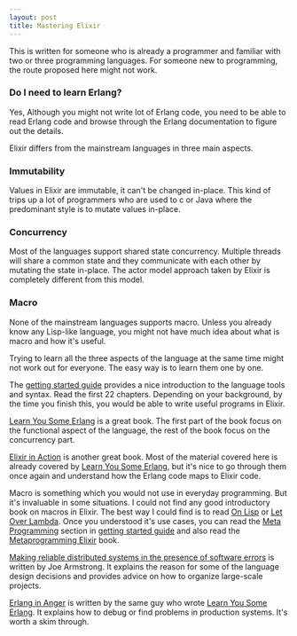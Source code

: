 ```yaml
---
layout: post
title: Mastering Elixir
---
```


This is written for someone who is already a programmer and familiar
with two or three programming languages. For someone new to
programming, the route proposed here might not work.

### Do I need to learn Erlang?

Yes, Although you might not write lot of Erlang code, you need to be
able to read Erlang code and browse through the Erlang documentation
to figure out the details.


Elixir differs from the mainstream languages in three main aspects.

### Immutability

Values in Elixir are immutable, it can't be changed in-place. This kind
of trips up a lot of programmers who are used to c or Java where the
predominant style is to mutate values in-place.

### Concurrency

Most of the languages support shared state concurrency. Multiple
threads will share a common state and they communicate with each other
by mutating the state in-place. The actor model approach taken by Elixir is
completely different from this model.

### Macro

None of the mainstream languages supports macro. Unless you already
know any Lisp-like language, you might not have much idea about what
is macro and how it's useful.


Trying to learn all the three aspects of the language at the same time
might not work out for everyone. The easy way is to learn them one by
one.

The
[getting started guide](http://elixir-lang.github.io/getting-started/introduction.html)
provides a nice introduction to the language tools and syntax. Read
the first 22 chapters. Depending on your background, by the time you
finish this, you would be able to write useful programs in Elixir.

[Learn You Some Erlang](http://learnyousomeerlang.com/) is a great
book. The first part of the book focus on the functional aspect of the
language, the rest of the book focus on the concurrency part.

[Elixir in Action](https://www.manning.com/books/elixir-in-action) is
another great book. Most of the material covered here is already
covered by [Learn You Some Erlang](http://learnyousomeerlang.com/), but it's nice to go through them
once again and understand how the Erlang code maps to Elixir code.

Macro is something which you would not use in everyday
programming. But it's invaluable in some situations. I could not find
any good introductory book on macros in Elixir. The best way I could find is to
read [On Lisp](http://www.paulgraham.com/onlisp.html) or
[Let Over Lambda](https://letoverlambda.com/). Once you understood
it's use cases, you can read the
[Meta Programming](http://elixir-lang.github.io/getting-started/meta/quote-and-unquote.html)
section in
[getting started guide](http://elixir-lang.github.io/getting-started/introduction.html)
and also read
the
[Metaprogramming Elixir](https://pragprog.com/book/cmelixir/metaprogramming-elixir) book.

[Making reliable distributed systems in the presence of software errors](http://erlang.org/download/armstrong_thesis_2003.pdf)
is written by Joe Armstrong. It explains the reason for some of the
language design decisions and provides advice on how to organize large-scale projects.

[Erlang in Anger](https://www.erlang-in-anger.com/) is written by the
same guy who wrote
[Learn You Some Erlang](http://learnyousomeerlang.com/). It explains
how to debug or find problems in production systems. It's worth a skim
through.
